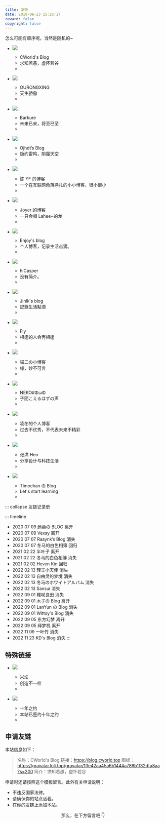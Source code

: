 ```yaml
---
title: 友链
date: 2019-06-23 15:26:17
reward: false
copyright: false
---
```


怎么可能有顺序呢，当然是随机的~

<link href="/static/css/link.min.css" rel="stylesheet">

<div class="f">

- ![](https://gravatar.loli.top/gravatar/1ffe42aa45a6b1444a786b1f32dfa8aa)

  - CWorld's Blog
  - 求知若愚，虚怀若谷
  - [](https://blog.cworld.top)

- ![](https://gravatar.loli.top/avatar/27bfab48edf72b1cda99f9bcbe286a78)

  - OURONGXING
  - 天生骄傲
  - [](https://orxing.top)

- ![](https://s2.ax1x.com/2019/07/22/ePRmnO.png)

  - Barkure
  - 未来已来，将至已至
  - [](https://guguga.cn)

- ![](https://blog.ojhdt.com/images/avatar.png)

  - Ojhdt’s Blog
  - 隐约雷鸣，阴霾天空
  - [](https://blog.ojhdt.com)

- ![](https://npm.elemecdn.com/chenyfan-oss@3)

  - 陈 YF 的博客
  - 一个在互联网角落挣扎的小小博客，很小很小
  - [](https://blog.cyfan.top)

- ![](https://avatar.75cdn.workers.dev/?url=https%3A%2F%2Fseccdn.libravatar.org%2Favatar%2F08fcf342df77ad03fcad18399a2fcb74)

  - Joyer 的博客
  - 一只会唱 Lahee~的龙
  - [](https://blog.joyer.top)

- ![](https://mcenjoy.cn/avatar)

  - Enjoy's blog
  - 个人博客，记录生活点滴。
  - [](https://mcenjoy.cn)

- ![](https://gravatar.loli.top/gravatar//b9fa18886cd3acb13fcd8ebfb6140c44?s=200)

  - hiCasper
  - 没有简介。
  - [](http://hicasper.com)

- ![](https://avatars.githubusercontent.com/u/45725145?v=4)

  - Jinlk's blog
  - 記錄生活點滴
  - [](https://jinlk.site)

- ![](https://img1.baidu.com/it/u=1214290448,1946399589&fm=253&fmt=auto)

  - Fly
  - 相逢的人会再相逢
  - [](http://flyme.cf)

- ![](https://www.miaoer.xyz/weblogo.jpg)

  - 喵二の小博客
  - 缘，妙不可言
  - [](https://www.miaoer.xyz)

- ![](http://q1.qlogo.cn/g?b=qq&nk=1253496010@qq.com&s=640)

  - NEKO#ΦωΦ
  - 子聞こえるはずの声
  - [](https://blog.jamsg.cn)

- ![](https://blog.lyr-2000.xyz/avatar.png)

  - 凌冬的个人博客
  - 过去不优秀，不代表未来不精彩
  - [](https://blog.lyr-2000.xyz)

- ![](https://img.zhheo.com/i/2022/08/19/62ff32fa28da1.png)

  - 张洪 Heo
  - 分享设计与科技生活
  - [](https://blog.zhheo.com)

- ![](https://api.timochan.cn/apc/objects/icon/svhozp8tzm9vv9tu1v.png)
  - Timochan の Blog
  - Let's start learning
  - [](https://www.timochan.cn/)

</div>

::: collapse 友链记录册

::: timeline

- 2020 07 09 蒟蒻の BLOG 离开
- 2020 07 09 Vexsy 离开
- 2020 07 07 Raaynk’s Blog 消失
- 2020 07 07 冬马的白色相簿 回归
- 2021 02 22 半叶子 离开
- 2021 02 22 冬马的白色相簿 消失
- 2021 02 02 Heven Kin 回归
- 2022 02 13 理工小天使 消失
- 2022 02 13 自由灵的梦境 消失
- 2022 02 13 冬马のホワイトアルバム 消失
- 2022 02 13 Sansui 消失
- 2022 09 01 椎咲良田 消失
- 2022 09 01 木子の Blog 离开
- 2022 09 01 LanYun の Blog 消失
- 2022 09 01 Wittoy's Blog 消失
- 2022 09 05 东方幻梦 离开
- 2022 09 05 绎梦机 离开
- 2022 11 09 一叶竹 消失
- 2022 11 23 KD's Blog 消失
  :::

## 特殊链接

<div class="f">

- ![](https://static.cloudflare.ltd/Bandbbs_CDN/PWA/pwa_icon_192.png)

  - 米坛
  - 创造不一样
  - [](https://www.bandbbs.cn)

- ![](https://avatars.githubusercontent.com/u/39395618?s=200&v=4)
  - 十年之约
  - 本站已签约十年之约
  - [](https://www.foreverblog.cn)

</div>

## 申请友链

本站信息如下：

> 名称：CWorld's Blog
> 链接：https://blog.cworld.top
> 图标：https://gravatar.loli.top/gravatar/1ffe42aa45a6b1444a786b1f32dfa8aa?s=200
> 简介：求知若愚，虚怀若谷

申请时还请按照这个模板留言。此外有关申请说明：

- 不违反国家法律。
- 请确保你的站点活着。
- 在你的友链上添加本站。

<p align="center" style="color:var(--inside-accent-color)">那么，在下方留言吧 👇</p>
